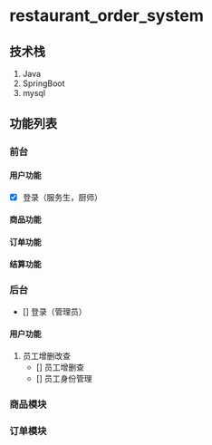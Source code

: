 # restaurant_order_system

## 技术栈
1. Java
2. SpringBoot
3. mysql

## 功能列表
### 前台
#### 用户功能
- [X] 登录（服务生，厨师）
#### 商品功能
#### 订单功能
#### 结算功能
### 后台
- [] 登录（管理员）
#### 用户功能
1. 员工增删改查
    - [] 员工增删查
    - [] 员工身份管理 
### 商品模块
### 订单模块
